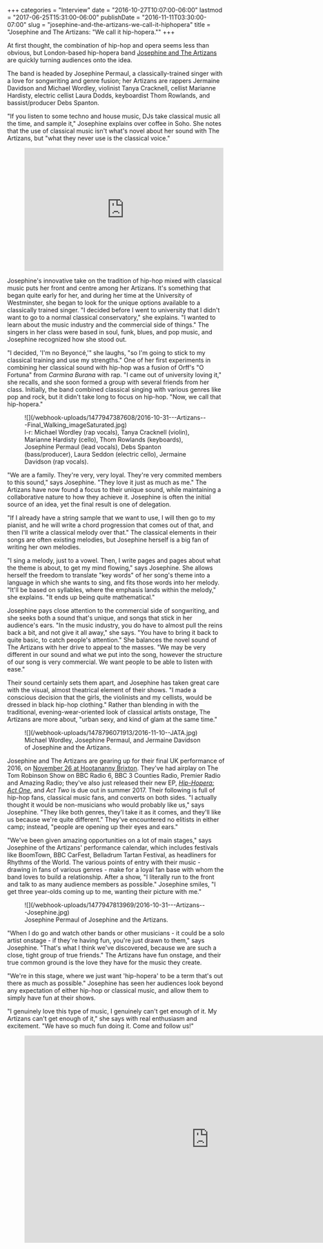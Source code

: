 +++
categories = "Interview"
date = "2016-10-27T10:07:00-06:00"
lastmod = "2017-06-25T15:31:00-06:00"
publishDate = "2016-11-11T03:30:00-07:00"
slug = "josephine-and-the-artizans-we-call-it-hiphopera"
title = "Josephine and The Artizans: &quot;We call it hip-hopera.&quot;"
+++

At first thought, the combination of hip-hop and opera seems less than obvious, but London-based hip-hopera band [Josephine and The Artizans](http://www.josephineandtheartizans.com/) are quickly turning audiences onto the idea.

The band is headed by Josephine Permaul, a classically-trained singer with a love for songwriting and genre fusion; her Artizans are rappers Jermaine Davidson and Michael Wordley, violinist Tanya Cracknell, cellist Marianne Hardisty, electric cellist Laura Dodds, keyboardist Thom Rowlands, and bassist/producer Debs Spanton.

"If you listen to some techno and house music, DJs take classical music all the time, and sample it," Josephine explains over coffee in Soho. She notes that the use of classical music isn't what's novel about her sound with The Artizans, but "what they never use is the classical voice."

<figure data-type="video">
<iframe width="461" height="285" src="https://www.youtube.com/embed/kQlONPMAEMI" frameborder="0" allowfullscreen></iframe>
</figure>

Josephine's innovative take on the tradition of hip-hop mixed with classical music puts her front and centre among her Artizans. It's something that began quite early for her, and during her time at the University of Westminster, she began to look for the unique options available to a classically trained singer. "I decided before I went to university that I didn't want to go to a normal classical conservatory," she explains. "I wanted to learn about the music industry and the commercial side of things." The singers in her class were based in soul, funk, blues, and pop music, and Josephine recognized how she stood out.

"I decided, 'I'm no Beyoncé,'" she laughs, "so I'm going to stick to my classical training and use my strengths." One of her first experiments in combining her classical sound with hip-hop was a fusion of Orff's "O Fortuna" from *Carmina Burana* with rap. "I came out of university loving it," she recalls, and she soon formed a group with several friends from her class. Initially, the band combined classical singing with various genres like pop and rock, but it didn't take long to focus on hip-hop. "Now, we call that hip-hopera."

<figure data-type="image">
![](/webhook-uploads/1477947387608/2016-10-31---Artizans---Final_Walking_imageSaturated.jpg)
<figcaption>l-r: Michael Wordley (rap vocals), Tanya Cracknell (violin), Marianne Hardisty (cello), Thom Rowlands (keyboards), Josephine Permaul (lead vocals), Debs Spanton (bass/producer), Laura Seddon (electric cello), Jermaine Davidson (rap vocals).</figcaption>
</figure>

"We are a family. They're very, very loyal. They're very commited members to this sound," says Josephine. "They love it just as much as me." The Artizans have now found a focus to their unique sound, while maintaining a collaborative nature to how they achieve it. Josephine is often the initial source of an idea, yet the final result is one of delegation.

"If I already have a string sample that we want to use, I will then go to my pianist, and he will write a chord progression that comes out of that, and then I'll write a classical melody over that." The classical elements in their songs are often existing melodies, but Josephine herself is a big fan of writing her own melodies.

"I sing a melody, just to a vowel. Then, I write pages and pages about what the theme is about, to get my mind flowing," says Josephine. She allows herself the freedom to translate "key words" of her song's theme into a language in which she wants to sing, and fits those words into her melody. "It'll be based on syllables, where the emphasis lands within the melody," she explains. "It ends up being quite mathematical."

Josephine pays close attention to the commercial side of songwriting, and she seeks both a sound that's unique, and songs that stick in her audience's ears. "In the music industry, you do have to almost pull the reins back a bit, and not give it all away," she says. "You have to bring it back to quite basic, to catch people's attention." She balances the novel sound of The Artizans with her drive to appeal to the masses. "We may be very different in our sound and what we put into the song, however the structure of our song is very commercial. We want people to be able to listen with ease."

Their sound certainly sets them apart, and Josephine has taken great care with the visual, almost theatrical element of their shows. "I made a conscious decision that the girls, the violinists and my cellists, would be dressed in black hip-hop clothing." Rather than blending in with the traditional, evening-wear-oriented look of classical artists onstage, The Artizans are more about, "urban sexy, and kind of glam at the same time."

<figure data-type="image">
![](/webhook-uploads/1478796071913/2016-11-10--JATA.jpg)<figcaption>Michael Wordley, Josephine Permaul, and Jermaine Davidson of Josephine and the Artizans.</figcaption>
</figure>

Josephine and The Artizans are gearing up for their final UK performance of 2016, on [November 26 at Hootananny Brixton](http://www.hootanannybrixton.co.uk/the-invisible-orchestra-mr-tea-and-the-minions-josephine-and-the-artizans-dasha-fyah/). They've had airplay on The Tom Robinson Show on BBC Radio 6, BBC 3 Counties Radio, Premier Radio and Amazing Radio; they've also just released their new EP, [*Hip-Hopera: Act One*](http://www.josephineandtheartizans.com/music), and *Act Two* is due out in summer 2017. Their following is full of hip-hop fans, classical music fans, and converts on both sides. "I actually thought it would be non-musicians who would probably like us," says Josephine. "They like both genres, they'l take it as it comes, and they'll like us because we're quite different." They've encountered no elitists in either camp; instead, "people are opening up their eyes and ears."

"We've been given amazing opportunities on a lot of main stages," says Josephine of the Artizans' performance calendar, which includes festivals like BoomTown, BBC CarFest, Belladrum Tartan Festival, as headliners for Rhythms of the World. The various points of entry with their music - drawing in fans of various genres - make for a loyal fan base with whom the band loves to build a relationship. After a show, "I literally run to the front and talk to as many audience members as possible." Josephine smiles, "I get three year-olds coming up to me, wanting their picture with me."

<figure data-type="image">
![](/webhook-uploads/1477947813969/2016-10-31---Artizans---Josephine.jpg)
<figcaption>Josephine Permaul of Josephine and the Artizans.</figcaption>
</figure>

"When I do go and watch other bands or other musicians - it could be a solo artist onstage - if they're having fun, you're just drawn to them," says Josephine. "That's what I think we've discovered, because we are such a close, tight group of true friends." The Artizans have fun onstage, and their true common ground is the love they have for the music they create.

"We're in this stage, where we just want 'hip-hopera' to be a term that's out there as much as possible." Josephine has seen her audiences look beyond any expectation of either hip-hop or classical music, and allow them to simply have fun at their shows. 

"I genuinely love this type of music, I genuinely can't get enough of it. My Artizans can't get enough of it," she says with real enthusiasm and excitement. "We have so much fun doing it. Come and follow us!"

<figure data-type="video"><iframe width="854" height="480" src="https://www.youtube.com/embed/gNswAwwbbTE" frameborder="0" allowfullscreen></iframe>
</figure>
